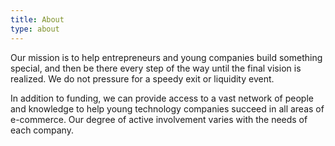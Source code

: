 ```yaml
---
title: About
type: about
---
```


Our mission is to help entrepreneurs and young companies build something special, and then be there every step of the way until the final vision is realized. We do not pressure for a speedy exit or liquidity event.


In addition to funding, we can provide access to a vast network of people and knowledge to help young technology companies succeed in all areas of e-commerce. Our degree of active involvement varies with the needs of each company.